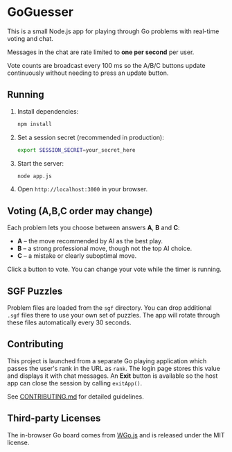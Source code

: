 # GoGuesser

This is a small Node.js app for playing through Go problems with real-time voting and chat.

Messages in the chat are rate limited to **one per second** per user.

Vote counts are broadcast every 100 ms so the A/B/C buttons update
continuously without needing to press an update button.

## Running

1. Install dependencies:
   ```bash
   npm install
   ```
2. Set a session secret (recommended in production):
   ```bash
   export SESSION_SECRET=your_secret_here
   ```
3. Start the server:
   ```bash
   node app.js
   ```
4. Open `http://localhost:3000` in your browser.
   
## Voting (A,B,C order may change)

Each problem lets you choose between answers **A**, **B** and **C**:

- **A** – the move recommended by AI as the best play.
- **B** – a strong professional move, though not the top AI choice.
- **C** – a mistake or clearly suboptimal move.

Click a button to vote. You can change your vote while the timer is running.

## SGF Puzzles

Problem files are loaded from the `sgf` directory. You can drop additional `.sgf` files there to use your own set of puzzles. The app will rotate through these files automatically every 30 seconds.

## Contributing

This project is launched from a separate Go playing application which passes the user's rank in the URL as `rank`. The login page stores this value and displays it with chat messages. An **Exit** button is available so the host app can close the session by calling `exitApp()`.

See [CONTRIBUTING.md](CONTRIBUTING.md) for detailed guidelines.

## Third-party Licenses

The in-browser Go board comes from [WGo.js](http://wgo.waltheri.net/) and is
released under the MIT license.
